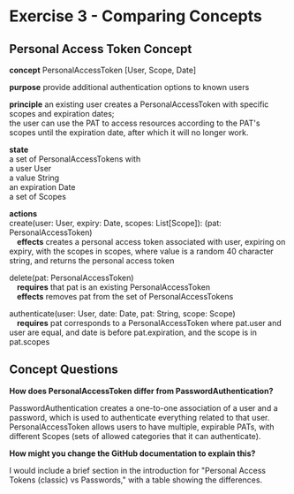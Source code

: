 # Exercise 3 - Comparing Concepts

## Personal Access Token Concept

**concept** PersonalAccessToken \[User, Scope, Date\]

**purpose** provide additional authentication options to known users

**principle** an existing user creates a PersonalAccessToken with specific scopes and expiration dates;  
the user can use the PAT to access resources according to the PAT's scopes until the expiration date, after which it will no longer work.

**state**  
a set of PersonalAccessTokens with  
    a user User  
    a value String  
    an expiration Date  
    a set of Scopes


**actions**  
create(user: User, expiry: Date, scopes: List\[Scope\]): (pat: PersonalAccessToken)  
&emsp;**effects** creates a personal access token associated with user, expiring on expiry, with the scopes in scopes, where value is a random 40 character string, and returns the personal access token

delete(pat: PersonalAccessToken)  
&emsp;**requires** that pat is an existing PersonalAccessToken  
&emsp;**effects** removes pat from the set of PersonalAccessTokens

authenticate(user: User, date: Date, pat: String, scope: Scope)  
&emsp;**requires** pat corresponds to a PersonalAccessToken where pat.user and user are equal, and date is before pat.expiration, and the scope is in pat.scopes

## Concept Questions

**How does PersonalAccessToken differ from PasswordAuthentication?**

PasswordAuthentication creates a one-to-one association of a user and a password, which is used to authenticate everything related to that user. PersonalAccessToken allows users to have multiple, expirable PATs, with different Scopes (sets of allowed categories that it can authenticate).

**How might you change the GitHub documentation to explain this?**

I would include a brief section in the introduction for "Personal Access Tokens (classic) vs Passwords," with a table showing the differences. 